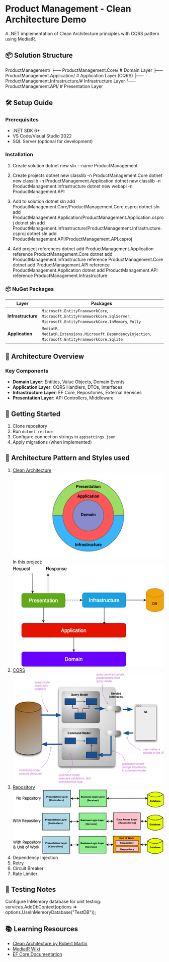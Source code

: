# Product Management - Clean Architecture Demo

A .NET implementation of Clean Architecture principles with CQRS pattern using MediatR.

## 📦 Solution Structure

ProductManagement/
├── ProductManagement.Core/ # Domain Layer
├── ProductManagement.Application/ # Application Layer (CQRS)
├── ProductManagement.Infrastructure/# Infrastructure Layer
└── ProductManagement.API/ # Presentation Layer

## 🛠️ Setup Guide

### Prerequisites

- .NET SDK 6+
- VS Code/Visual Studio 2022
- SQL Server (optional for development)

### Installation

1. Create solution
   dotnet new sln --name ProductManagement

2. Create projects
   dotnet new classlib -n ProductManagement.Core
   dotnet new classlib -n ProductManagement.Application
   dotnet new classlib -n ProductManagement.Infrastructure
   dotnet new webapi -n ProductManagement.API

3. Add to solution
   dotnet sln add ProductManagement.Core/ProductManagement.Core.csproj
   dotnet sln add ProductManagement.Application/ProductManagement.Application.csproj
   dotnet sln add ProductManagement.Infrastructure/ProductManagement.Infrastructure.csproj
   dotnet sln add ProductManagement.API/ProductManagement.API.csproj

4. Add project references
   dotnet add ProductManagement.Application reference ProductManagement.Core
   dotnet add ProductManagement.Infrastructure reference ProductManagement.Core
   dotnet add ProductManagement.API reference ProductManagement.Application
   dotnet add ProductManagement.API reference ProductManagement.Infrastructure

### 📦 NuGet Packages

| Layer              | Packages                                                                                                                      |
| ------------------ | ----------------------------------------------------------------------------------------------------------------------------- |
| **Infrastructure** | `Microsoft.EntityFrameworkCore`, `Microsoft.EntityFrameworkCore.SqlServer`, `Microsoft.EntityFrameworkCore.InMemory`, `Polly` |
| **Application**    | `MediatR`, `MediatR.Extensions.Microsoft.DependencyInjection`, `Microsoft.EntityFrameworkCore.Sqlite`                         |

## 🧩 Architecture Overview

### Key Components

- **Domain Layer**: Entities, Value Objects, Domain Events
- **Application Layer**: CQRS Handlers, DTOs, Interfaces
- **Infrastructure Layer**: EF Core, Repositories, External Services
- **Presentation Layer**: API Controllers, Middleware

## 🚀 Getting Started

1. Clone repository
2. Run `dotnet restore`
3. Configure connection strings in `appsettings.json`
4. Apply migrations (when implemented)

## 🔗 Architecture Pattern and Styles used

1. [Clean Architecture](Assets/docs/clean_architecture.md)
   ![Alt text](Assets/images/clean_architecture.png)  
   In this project:  
   ![Alt text](Assets/images/clean_architecture_net.png)
2. [CQRS](Assets/docs/clean_architecture.md)  
   ![Alt text](Assets/images/cqrs.png)
3. [Repository](Assets/docs/clean_architecture.md)  
   ![Alt text](Assets/images/repository.png)
4. Dependency Injection
5. Retry
6. Circuit Breaker
7. Rate Limiter

## 🧪 Testing Notes

Configure InMemory database for unit testing:
services.AddDbContext<AppDbContext>(options => options.UseInMemoryDatabase("TestDB"));

## 📚 Learning Resources

- [Clean Architecture by Robert Martin](https://blog.cleancoder.com/uncle-bob/2012/08/13/the-clean-architecture.html)
- [MediatR Wiki](https://github.com/jbogard/MediatR/wiki)
- [EF Core Documentation](https://docs.microsoft.com/en-us/ef/core/)
